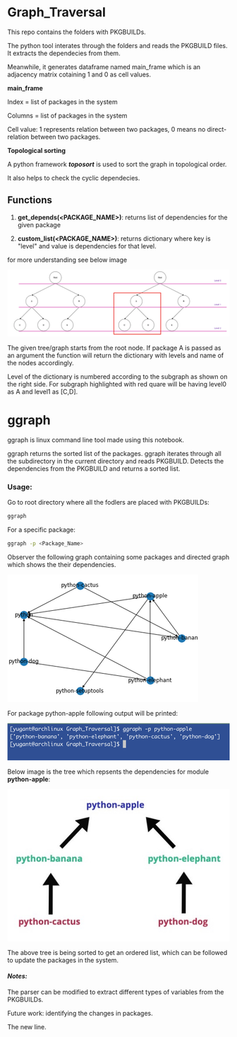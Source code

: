 # Graph_Traversal



This repo contains the folders with PKGBUILDs.



The python tool interates through the folders and reads the PKGBUILD files. It extracts the dependecies from them.

Meanwhile, it generates dataframe named main_frame which is an adjacency matrix cotaining 1 and 0 as cell values.



**main_frame**

Index = list of packages in the system

Columns = list of packages in the system

Cell value: 1 represents relation between two packages, 0 means no direct-relation between two packages.



**Topological sorting**

A python framework ***toposort*** is used to sort the graph in topological order.

It also helps to check the cyclic dependecies.



## Functions

1. **get_depends(<PACKAGE_NAME>)**: returns list of dependencies for the given package

2. **custom_list(<PACKAGE_NAME>)**: returns dictionary where key is "level" and value is dependencies for that level.

for more understanding see below image 

![graph](./graph2.png)

The given tree/graph starts from the root node. If package A is passed as an argument the function will return the dictionary with levels and name of the nodes accordingly.

Level of the dictionary is numbered according to the subgraph as shown on the right side. For subgraph highlighted with red quare will be having level0 as A and level1 as [C,D].



# ggraph

ggraph is linux command line tool made using this notebook.

ggraph returns the sorted list of the packages. ggraph iterates through all the subdirectory in the current directory and reads PKGBUILD. Detects the dependencies from the PKGBUILD and returns a sorted list.



### Usage:

Go to root directory where all the fodlers are placed with PKGBUILDs:

```sh
ggraph
```

For a specific package:

```sh
ggraph -p <Package_Name>
```



Observer the following graph containing some packages and directed graph which shows the their dependencies.

<img src="./graph.png">



For package python-apple following output will be printed:

<img src="./Screenshot 2020-09-01 at 3.36.14 PM.png">



Below image is the tree which repsents the dependencies for module **python-apple**:

<img src="./tree.jpg">

The above tree is being sorted to get an ordered list, which can be followed to update the packages in the system.

#### *Notes:*

The parser can be modified to extract different types of variables from the PKGBUILDs.

Future work: identifying the changes in packages.



The new line.

